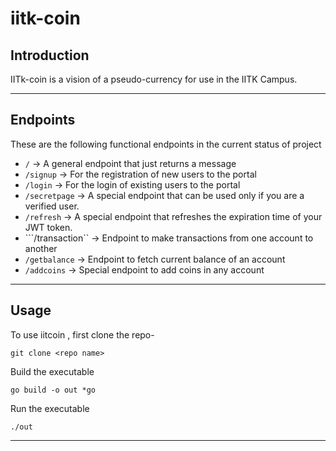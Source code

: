 # iitk-coin

## Introduction
IITk-coin is a vision of a pseudo-currency for use in the IITK Campus. 

---
## Endpoints
These are the following functional endpoints in the current status of project
- ```/``` -> A general endpoint that just returns a message
- ```/signup``` -> For the registration of new users to the portal
- ```/login``` -> For the login of existing users to the portal
- ```/secretpage``` -> A special endpoint that can be used only if you are a verified user.
- ```/refresh``` -> A special endpoint that refreshes the expiration time of your JWT token.
- ```/transaction`` -> Endpoint to make transactions from one account to another
- ```/getbalance``` -> Endpoint to fetch current balance of an account
- ```/addcoins``` -> Special endpoint to add coins in any account


---
## Usage

To use iitcoin , first clone the repo-
```
git clone <repo name>
```

Build the executable 

```
go build -o out *go
```

Run the executable

```
./out
```

---
